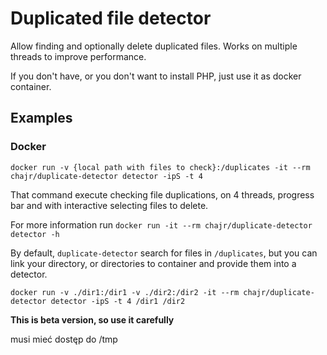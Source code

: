 # Duplicated file detector

Allow finding and optionally delete duplicated files. Works on multiple threads to improve performance.

If you don't have, or you don't want to install PHP, just use it as docker container.

## Examples

### Docker

`docker run -v {local path with files to check}:/duplicates -it --rm chajr/duplicate-detector detector -ipS -t 4`

That command execute checking file duplications, on 4 threads, progress bar and with interactive selecting files to delete.

For more information run `docker run -it --rm chajr/duplicate-detector detector -h`

By default, `duplicate-detector` search for files in `/duplicates`, but you can link your directory, or directories to container
and provide them into a detector.

`docker run -v ./dir1:/dir1 -v ./dir2:/dir2 -it --rm chajr/duplicate-detector detector -ipS -t 4 /dir1 /dir2`

**This is beta version, so use it carefully**

musi mieć dostęp do /tmp